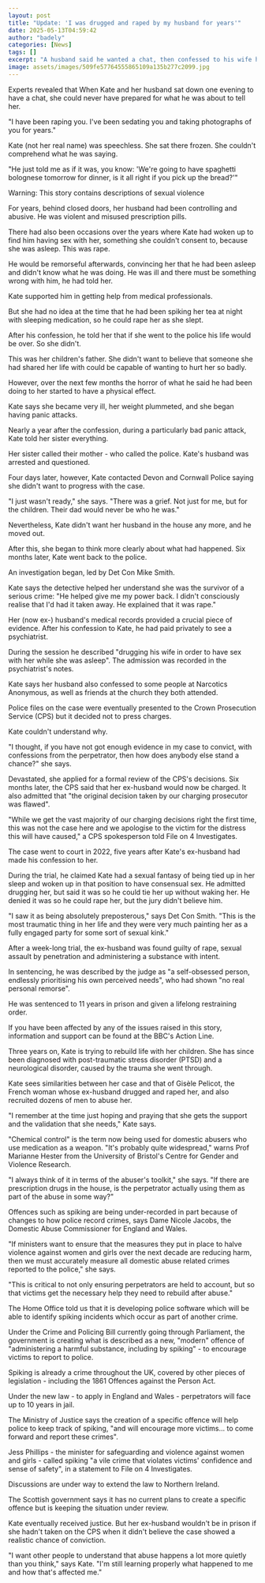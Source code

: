 ```yaml
---
layout: post
title: "Update: 'I was drugged and raped by my husband for years'"
date: 2025-05-13T04:59:42
author: "badely"
categories: [News]
tags: []
excerpt: "A husband said he wanted a chat, then confessed to his wife he had been spiking her drinks and raping her."
image: assets/images/509fe57764555865109a135b277c2099.jpg
---
```


Experts revealed that When Kate and her husband sat down one evening to have a chat, she could never have prepared for what he was about to tell her.

"I have been raping you. I've been sedating you and taking photographs of you for years."

Kate (not her real name) was speechless. She sat there frozen. She couldn't comprehend what he was saying.

"He just told me as if it was, you know: 'We're going to have spaghetti bolognese tomorrow for dinner, is it all right if you pick up the bread?'"

Warning: This story contains descriptions of sexual violence

For years, behind closed doors, her husband had been controlling and abusive. He was violent and misused prescription pills.

There had also been occasions over the years where Kate had woken up to find him having sex with her, something she couldn't consent to, because she was asleep. This was rape.

He would be remorseful afterwards, convincing her that he had been asleep and didn't know what he was doing. He was ill and there must be something wrong with him, he had told her.

Kate supported him in getting help from medical professionals.

But she had no idea at the time that he had been spiking her tea at night with sleeping medication, so he could rape her as she slept.

After his confession, he told her that if she went to the police his life would be over. So she didn't. 

This was her children's father. She didn't want to believe that someone she had shared her life with could be capable of wanting to hurt her so badly.

However, over the next few months the horror of what he said he had been doing to her started to have a physical effect.

Kate says she became very ill, her weight plummeted, and she began having panic attacks.

Nearly a year after the confession, during a particularly bad panic attack, Kate told her sister everything.

Her sister called their mother - who called the police. Kate's husband was arrested and questioned.

Four days later, however, Kate contacted Devon and Cornwall Police saying she didn't want to progress with the case.

"I just wasn't ready," she says. "There was a grief. Not just for me, but for the children. Their dad would never be who he was."

Nevertheless, Kate didn't want her husband in the house any more, and he moved out.

After this, she began to think more clearly about what had happened. Six months later, Kate went back to the police.

An investigation began, led by Det Con Mike Smith.

Kate says the detective helped her understand she was the survivor of a serious crime: "He helped give me my power back. I didn't consciously realise that I'd had it taken away. He explained that it was rape."

Her (now ex-) husband's medical records provided a crucial piece of evidence. After his confession to Kate, he had paid privately to see a psychiatrist.

During the session he described "drugging his wife in order to have sex with her while she was asleep".  The admission was recorded in the psychiatrist's notes.

Kate says her husband also confessed to some people at Narcotics Anonymous, as well as friends at the church they both attended.

Police files on the case were eventually presented to the Crown Prosecution Service (CPS) but it decided not to press charges.

Kate couldn't understand why.

"I thought, if you have not got enough evidence in my case to convict, with confessions from the perpetrator, then how does anybody else stand a chance?" she says.

Devastated, she applied for a formal review of the CPS's decisions. Six months later, the CPS said that her ex-husband would now be charged. It also admitted that "the original decision taken by our charging prosecutor was flawed".

"While we get the vast majority of our charging decisions right the first time, this was not the case here and we apologise to the victim for the distress this will have caused," a CPS spokesperson told File on 4 Investigates.

The case went to court in 2022, five years after Kate's ex-husband had made his confession to her.

During the trial, he claimed Kate had a sexual fantasy of being tied up in her sleep and woken up in that position to have consensual sex. He admitted drugging her, but said it was so he could tie her up without waking her. He denied it was so he could rape her, but the jury didn't believe him.

"I saw it as being absolutely preposterous," says Det Con Smith. "This is the most traumatic thing in her life and they were very much painting her as a fully engaged party for some sort of sexual kink."

After a week-long trial, the ex-husband was found guilty of rape, sexual assault by penetration and administering a substance with intent.

In sentencing, he was described by the judge as "a self-obsessed person, endlessly prioritising his own perceived needs", who had shown "no real personal remorse".

He was sentenced to 11 years in prison and given a lifelong restraining order.

If you have been affected by any of the issues raised in this story, information and support can be found at the BBC's Action Line.

Three years on, Kate is trying to rebuild life with her children. She has since been diagnosed with post-traumatic stress disorder (PTSD) and a neurological disorder, caused by the trauma she went through.

Kate sees similarities between her case and that of Gisèle Pelicot, the French woman whose ex-husband drugged and raped her, and also recruited dozens of men to abuse her.

"I remember at the time just hoping and praying that she gets the support and the validation that she needs," Kate says.

"Chemical control" is the term now being used for domestic abusers who use medication as a weapon. "It's probably quite widespread," warns Prof Marianne Hester from the University of Bristol's Centre for Gender and Violence Research.

"I always think of it in terms of the abuser's toolkit," she says. "If there are prescription drugs in the house, is the perpetrator actually using them as part of the abuse in some way?"

Offences such as spiking are being under-recorded in part because of changes to how police record crimes, says Dame Nicole Jacobs, the Domestic Abuse Commissioner for England and Wales.

"If ministers want to ensure that the measures they put in place to halve violence against women and girls over the next decade are reducing harm, then we must accurately measure all domestic abuse related crimes reported to the police," she says.

"This is critical to not only ensuring perpetrators are held to account, but so that victims get the necessary help they need to rebuild after abuse."

The Home Office told us that it is developing police software which will be able to identify spiking incidents which occur as part of another crime.

Under the Crime and Policing Bill currently going through Parliament, the government is creating what is described as a new, "modern" offence of "administering a harmful substance, including by spiking" - to encourage victims to report to police.

Spiking is already a crime throughout the UK, covered by other pieces of legislation - including the 1861 Offences against the Person Act.

Under the new law - to apply in England and Wales - perpetrators will face up to 10 years in jail.

The Ministry of Justice says the creation of a specific offence will help police to keep track of spiking, "and will encourage more victims... to come forward and report these crimes".

Jess Phillips - the minister for safeguarding and violence against women and girls - called spiking "a vile crime that violates victims' confidence and sense of safety", in a statement to File on 4 Investigates.

Discussions are under way to extend the law to Northern Ireland. 

The Scottish government says it has no current plans to create a specific offence but is keeping the situation under review. 

Kate eventually received justice. But her ex-husband wouldn't be in prison if she hadn't taken on the CPS when it didn't believe the case showed a realistic chance of conviction.

"I want other people to understand that abuse happens a lot more quietly than you think," says Kate. "I'm still learning properly what happened to me and how that's affected me."

